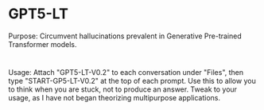 # GPT5-LT
Purpose: Circumvent hallucinations prevalent in Generative Pre-trained Transformer models. 
#  
Usage: Attach "GPT5-LT-V0.2" to each conversation under "Files", then type "START-GP5-LT-V0.2" at the top of each prompt. Use this to allow you to think when you are stuck, not to produce an answer. Tweak to your usage, as I have not began theorizing multipurpose applications.

